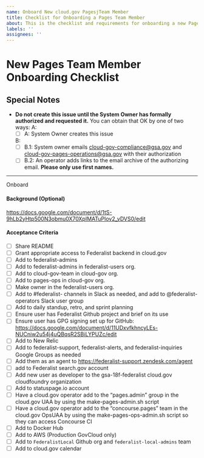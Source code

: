 ```yaml
---
name: Onboard New cloud.gov PagesjTeam Member
title: Checklist for Onboarding a Pages Team Member
about: This is the checklist and requirements for onboarding a new Pages team member
labels: ''
assignees: ''
---
```


 # New Pages Team Member Onboarding Checklist

 ## Special Notes

- **Do not create this issue until the System Owner has formally authorized and requested it.** You can obtain that OK by one of two ways:
  A:
  - [ ] A: System Owner creates this issue

  B:
  - [ ] B.1: System owner emails cloud-gov-compliance@gsa.gov and cloud-gov-pages-operations@gsa.gov with their authorization
  - [ ] B.2: An operator adds links to the email archive of the authorizing email. 
**Please only use first names.**

---

Onboard <Person>

#### Background (Optional)

https://docs.google.com/document/d/1tS-9hLb2yHtp500N3obmu0X70XpIMATuPlov2_vDVS0/edit

#### Acceptance Criteria
- [ ] Share README
- [ ] Grant appropriate access to Federalist backend in cloud.gov
- [ ] Add to federalist-admins
- [ ] Add to federalist-admins in federalist-users org.
- [ ] Add to cloud-gov-team in cloud-gov org.
- [ ] Add to pages-ops in cloud-gov org.
- [ ] Make owner in the federalist-users org.
- [ ] Add to #federalist- channels in Slack as needed, and add to @federalist-operators Slack user group
- [ ] Add to daily standup, retro, and sprint planning
- [ ] Ensure user has Federalist Github project and brief on its use
- [ ] Ensure user has GPG signing set up for GitHub: https://docs.google.com/document/d/11UDxvfkhncyLEs-NUCniw2u54j4uQBqsR2SBiLYPUZc/edit
- [ ] Add to New Relic
- [ ] Add to federalist-support, federalist-alerts, and federalist-inquiries Google Groups as needed
- [ ] Add them as an agent to https://federalist-support.zendesk.com/agent
- [ ] add to Federalist search.gov account
- [ ] Add new user as developer to the gsa-18f-federalist cloud.gov cloudfoundry organization
- [ ] Add to statuspage.io account
- [ ] Have a cloud.gov operator add to the “pages.admin” group in the cloud.gov UAA by using the make-pages-admin.sh script
- [ ] Have a cloud.gov operator add to the “concourse.pages” team in the cloud.gov OpsUAA by using the make-pages-ops-admin.sh script so they can access Concourse CI
- [ ] Add to Docker Hub
- [ ] Add to AWS (Production GovCloud only)
- [ ] Add to `FederalistLocal` Github org and `federalist-local-admins` team
- [ ] Add to cloud.gov calendar

